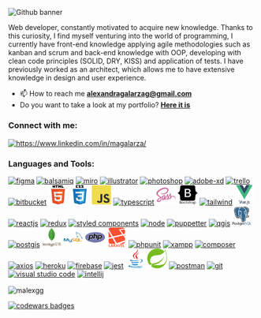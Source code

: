 ![Github banner](https://user-images.githubusercontent.com/73828751/128734888-cf035ec7-d916-4979-a386-2daf0a843f9e.jpg)

Web developer, constantly motivated to acquire new knowledge. Thanks to this curiosity, I find myself venturing into the world of programming, I currently have front-end knowledge applying agile methodologies such as kanban and scrum and back-end knowledge with OOP, developing with clean code principles (SOLID, DRY, KISS) and application of tests. I have previously worked as an architect, which allows me to have extensive knowledge in design and user experience.

- 📫 How to reach me **alexandragalarzag@gmail.com**
- Do you want to take a look at my portfolio? <a href="https://malexgg.github.io/portfolio/#/" target="_blank" rel="noopener"> **Here it is**</a>

<h3 align="left">Connect with me:</h3>
<p align="left">
<a href="https://www.linkedin.com/in/magalarza/" target="_blank" rel="noopener"><img align="center" src="https://raw.githubusercontent.com/rahuldkjain/github-profile-readme-generator/master/src/images/icons/Social/linked-in-alt.svg" alt="https://www.linkedin.com/in/magalarza/" height="30" width="40" /></a>
</p>

<h3 align="left">Languages and Tools:</h3>
<p align="left">
<a href="https://www.figma.com/" target="_blank"><img src="https://www.vectorlogo.zone/logos/figma/figma-icon.svg" alt="figma" width="auto" height="40"/></a> <a href="https://balsamiq.com/" target="_blank"><img src="https://www.vectorlogo.zone/logos/balsamiq/balsamiq-ar21.svg" alt="balsamiq" width="auto" height="40"/></a> <a href="https://miro.com/es/" target="_blank"><img src="https://user-images.githubusercontent.com/73828751/196030593-08b6016f-4104-4d16-8218-330144f70531.png" alt="miro" width="auto" height="40"/></a> <a href="https://www.adobe.com/in/products/illustrator.html" target="_blank"><img src="https://www.vectorlogo.zone/logos/adobe_illustrator/adobe_illustrator-icon.svg" alt="illustrator" width="auto" height="40"/></a> <a href="https://www.photoshop.com/en" target="_blank"><img src="https://user-images.githubusercontent.com/73828751/196030474-31779225-44d8-4100-8978-4afeb83954d4.png" alt="photoshop" width="auto" height="40"/></a> <a href="https://www.adobe.com/es/products/xd.html" target="_blank"><img src="https://user-images.githubusercontent.com/73828751/196030543-a5901166-27c5-4199-aac7-941f9708ecd1.png" alt="adobe-xd" width="auto" height="40"/></a> <a href="https://trello.com/es" target="_blank"><img src="https://www.vectorlogo.zone/logos/trello/trello-icon.svg" alt="trello" width="auto" height="40"/></a> <a href="https://bitbucket.org/" target="_blank"><img src="https://user-images.githubusercontent.com/73828751/196031534-72c0730b-ee32-4896-b5f8-dabc9bd54e61.svg" alt="bitbucket" width="auto" height="40"/></a> <a href="https://www.w3.org/html/" target="_blank"><img src="https://raw.githubusercontent.com/devicons/devicon/master/icons/html5/html5-original-wordmark.svg" alt="html5" width="auto" height="40"/></a> <a href="https://www.w3schools.com/css/" target="_blank"><img src="https://raw.githubusercontent.com/devicons/devicon/master/icons/css3/css3-original-wordmark.svg" alt="css3" width="auto" height="40"/></a> <a href="https://developer.mozilla.org/en-US/docs/Web/JavaScript" target="_blank"><img src="https://raw.githubusercontent.com/devicons/devicon/master/icons/javascript/javascript-original.svg" alt="javascript" width="auto" height="40"/></a> <a href="https://www.typescriptlang.org/" target="_blank"><img src="https://www.vectorlogo.zone/logos/typescriptlang/typescriptlang-icon.svg" alt="typescript" width="auto" height="40"/></a> <a href="https://sass-lang.com" target="_blank"><img src="https://raw.githubusercontent.com/devicons/devicon/master/icons/sass/sass-original.svg" alt="sass" width="auto" height="40"/></a> <a href="https://getbootstrap.com" target="_blank"><img src="https://raw.githubusercontent.com/devicons/devicon/master/icons/bootstrap/bootstrap-plain-wordmark.svg" alt="bootstrap" width="auto" height="40"/></a> <a href="https://tailwindcss.com/" target="_blank"><img src="https://www.vectorlogo.zone/logos/tailwindcss/tailwindcss-icon.svg" alt="tailwind" width="auto" height="40"/></a> <a href="https://vuejs.org/" target="_blank"><img src="https://raw.githubusercontent.com/devicons/devicon/master/icons/vuejs/vuejs-original-wordmark.svg" alt="vuejs" width="auto" height="40"/></a> <a href="https://es.reactjs.org/" target="_blank"><img src="https://www.vectorlogo.zone/logos/reactjs/reactjs-icon.svg" alt="reactjs" width="auto" height="40"/></a> <a href="https://es.redux.js.org/" target="_blank"><img src="https://user-images.githubusercontent.com/73828751/196030691-319b2ebd-c143-4334-ba95-dbe38297c940.png" alt="redux" width="auto" height="40"/></a> <a href="https://styled-components.com/" target="_blank"><img src="https://user-images.githubusercontent.com/73828751/196031378-39079b3e-cffa-4f95-a1cf-bfc3fac0051c.png" alt="styled components" width="auto" height="40"/></a> <a href="https://nodejs.org/es/" target="_blank"><img src="https://www.vectorlogo.zone/logos/nodejs/nodejs-ar21.svg" alt="node" width="auto" height="40"/></a> <a href="https://pptr.dev/" target="_blank"><img src="https://www.vectorlogo.zone/logos/pptrdev/pptrdev-official.svg" alt="puppetter" width="auto" height="40"/></a> <a href="https://www.qgis.org/es/site/" target="_blank"><img src="https://www.vectorlogo.zone/logos/qgis/qgis-ar21.svg" alt="qgis" width="auto" height="40"/></a> <a href="https://www.postgresql.org" target="_blank"><img src="https://raw.githubusercontent.com/devicons/devicon/master/icons/postgresql/postgresql-original-wordmark.svg" alt="postgresql" width="auto" height="40"/></a> <a href="https://postgis.net/" target="_blank"><img src="https://user-images.githubusercontent.com/73828751/196030749-6de0aae5-ef73-4146-a091-0b63bed6f9e3.png" alt="postgis" width="auto" height="40"/></a> <a href="https://www.mongodb.com/" target="_blank"><img src="https://raw.githubusercontent.com/devicons/devicon/master/icons/mongodb/mongodb-original-wordmark.svg" alt="mongodb" width="auto" height="40"/></a> <a href="https://www.mysql.com/" target="_blank"><img src="https://raw.githubusercontent.com/devicons/devicon/master/icons/mysql/mysql-original-wordmark.svg" alt="mysql" width="auto" height="40"/></a> <a href="https://www.php.net" target="_blank"><img src="https://raw.githubusercontent.com/devicons/devicon/master/icons/php/php-original.svg" alt="php" width="auto" height="40"/></a> <a href="https://laravel.com/" target="_blank"><img src="https://raw.githubusercontent.com/devicons/devicon/master/icons/laravel/laravel-plain-wordmark.svg" alt="laravel" width="auto" height="40"/></a> <a href="https://phpunit.de/" target="_blank"><img src="https://user-images.githubusercontent.com/73828751/196030806-4a640ee5-1ec0-4557-b3aa-fd40ee3f91cc.png" alt="phpunit" width="auto" height="20"/></a> <a href="https://www.apachefriends.org/es/index.html" target="_blank"><img src="https://user-images.githubusercontent.com/73828751/196030938-b95f97a7-10d8-4530-8780-647c47393839.png" alt="xampp" width="auto" height="40"/></a> <a href="https://getcomposer.org/" target="_blank"><img src="https://user-images.githubusercontent.com/73828751/196030941-2798ed28-f213-4520-886b-754a8ed7b1d0.png" alt="composer" width="auto" height="40"/></a> <a href="https://axios-http.com/es/docs/intro" target="_blank"><img src="https://user-images.githubusercontent.com/73828751/196030863-d28d99a9-ce4e-440a-8f59-5fab5299e1df.png" alt="axios" width="auto" height="20"/></a> <a href="https://www.heroku.com/" target="_blank"><img src="https://www.vectorlogo.zone/logos/heroku/heroku-icon.svg" alt="heroku" width="auto" height="40"/></a> <a href="https://firebase.google.com/" target="_blank"><img src="https://www.vectorlogo.zone/logos/firebase/firebase-icon.svg" alt="firebase" width="auto" height="40"/></a>  <a href="https://jestjs.io/es-ES/" target="_blank"><img src="https://www.vectorlogo.zone/logos/jestjsio/jestjsio-icon.svg" alt="jest" width="auto" height="40"/></a> 
<a href="https://www.java.com/es/" target="_blank"><img src="https://raw.githubusercontent.com/devicons/devicon/master/icons/java/java-original.svg" alt="java" width="auto" height="40"/></a> <a href="https://spring.io/projects/spring-boot" target="_blank"><img src="https://raw.githubusercontent.com/devicons/devicon/master/icons/spring/spring-original.svg" alt="spring-boot" width="auto" height="40"/></a> <a href="https://postman.com" target="_blank"><img src="https://www.vectorlogo.zone/logos/getpostman/getpostman-icon.svg" alt="postman" width="auto" height="40"/></a> 
<a href="https://git-scm.com/" target="_blank"><img src="https://www.vectorlogo.zone/logos/git-scm/git-scm-icon.svg" alt="git" width="auto" height="40"/></a> <a href="https://code.visualstudio.com/" target="_blank"><img src="https://user-images.githubusercontent.com/73828751/196031035-6a63c8a8-e561-4654-b699-93d82f23d58f.png" alt="visual studio code" width="auto" height="40"/></a> <a href="https://www.jetbrains.com/es-es/idea/" target="_blank"><img src="https://user-images.githubusercontent.com/73828751/196031070-9ecb079e-c4fd-4c59-9ff8-dcba7f31f3e4.png" alt="intellij" width="auto" height="40"/></a>
</p>

<p><img align="center" src="https://github-readme-stats.vercel.app/api/top-langs?username=malexgg&show_icons=true&locale=en&layout=compact" alt="malexgg" /></p>

<a href="https://www.codewars.com/users/MaAGG" target="_blank"><img src="https://www.codewars.com/users/MaAGG/badges/small" alt="codewars badges" /></a>
